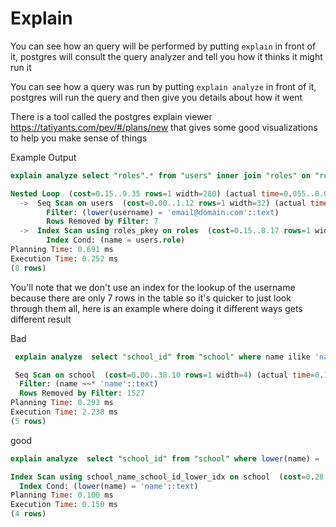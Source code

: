 # Explain

You can see how an query will be performed by putting `explain` in front of it, postgres will consult the query analyzer and tell you how it thinks it might run it

You can see how a query was run by putting `explain analyze` in front of it, postgres will run the query and then give you details about how it went

There is a tool called the postgres explain viewer https://tatiyants.com/pev/#/plans/new that gives some good visualizations to help you make sense of things

Example Output

```sql
explain analyze select "roles".* from "users" inner join "roles" on "roles"."name" = "users"."role" where lower("username") =  'email@domain.com';

Nested Loop  (cost=0.15..9.35 rows=1 width=280) (actual time=0.055..0.061 rows=1 loops=1)
  ->  Seq Scan on users  (cost=0.00..1.12 rows=1 width=32) (actual time=0.023..0.029 rows=1 loops=1)
        Filter: (lower(username) = 'email@domain.com'::text)
        Rows Removed by Filter: 7
  ->  Index Scan using roles_pkey on roles  (cost=0.15..8.17 rows=1 width=280) (actual time=0.015..0.015 rows=1 loops=1)
        Index Cond: (name = users.role)
Planning Time: 0.691 ms
Execution Time: 0.252 ms
(8 rows)
```

You'll note that we don't use an index for the lookup of the username because there are only 7 rows in the table so it's quicker to just look through them all, here is an example where doing it different ways gets different result

Bad

```sql
 explain analyze  select "school_id" from "school" where name ilike 'name';

 Seq Scan on school  (cost=0.00..38.10 rows=1 width=4) (actual time=0.169..2.205 rows=1 loops=1)
  Filter: (name ~~* 'name'::text)
  Rows Removed by Filter: 1527
Planning Time: 0.293 ms
Execution Time: 2.238 ms
(5 rows)
```

good

```sql
explain analyze  select "school_id" from "school" where lower(name) = 'name';

Index Scan using school_name_school_id_lower_idx on school  (cost=0.28..8.29 rows=1 width=4) (actual time=0.123..0.125 rows=1 loops=1)
  Index Cond: (lower(name) = 'name'::text)
Planning Time: 0.100 ms
Execution Time: 0.150 ms
(4 rows)
```
